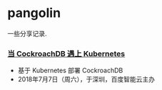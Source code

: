 # pangolin

一些分享记录.

### [当 CockroachDB 遇上 Kubernetes](./cockroachdb-shenzhen-2017-08/README.md)

* 基于 Kubernetes 部署 CockroachDB
* 2018年7月7日（周六），于深圳，百度智能云主办

